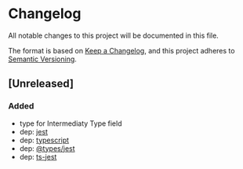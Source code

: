 # Changelog
All notable changes to this project will be documented in this file.

The format is based on [Keep a Changelog](https://keepachangelog.com/en/1.0.0/),
and this project adheres to [Semantic Versioning](https://semver.org/spec/v2.0.0.html).

## [Unreleased]
### Added
- type for Intermediaty Type field
- dep: [jest]
- dep: [typescript]
- dep: [@types/jest]
- dep: [ts-jest]

[jest]: https://jestjs.io/ru/
[typescript]: https://www.typescriptlang.org/
[@types/jest]: https://www.npmjs.com/package/@types/jest
[ts-jest]: https://kulshekhar.github.io/ts-jest/